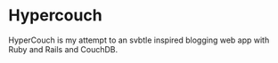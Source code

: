 # Hypercouch

HyperCouch is my attempt to an svbtle inspired blogging web app with Ruby and Rails and CouchDB.
